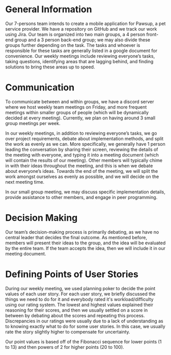 # General Information

Our 7-persons team intends to create a mobile application for Pawsup, a pet service provider. We have a repository on GitHub and we track our work using Jira. Our team is organized into two main groups, a 4 person front-end group and a 3 person back-end group; we may also divide these groups further depending on the task. The tasks and whoever is responsible for these tasks are generally listed in a google document for convenience. Our weekly meetings include reviewing everyone’s tasks, taking questions, identifying areas that are lagging behind, and finding solutions to bring these areas up to speed.

# Communication

To communicate between and within groups, we have a discord server where we host weekly team meetings on Friday, and more frequent meetings within smaller groups of people (which will be dynamically decided at every meeting). Currently, we plan on having around 3 small group meetings per week.

In our weekly meetings, in addition to reviewing everyone’s tasks, we go over project requirements, debate about implementation methods, and split the work as evenly as we can. More specifically, we generally have 1 person leading the conversation by sharing their screen, reviewing the details of the meeting with everyone, and typing it into a meeting document (which will contain the results of our meeting). Other members will typically chime in with their ideas throughout the meeting, and this is when we debate about everyone’s ideas. Towards the end of the meeting, we will split the work amongst ourselves as evenly as possible, and we will decide on the next meeting time.

In our small group meeting, we may discuss specific implementation details, provide assistance to other members, and engage in peer programming.


# Decision Making

Our team’s decision-making process is primarily debating, as we have no central leader that decides the final outcome. As mentioned before, members will present their ideas to the group, and the idea will be evaluated by the entire team. If the team accepts the idea, then we will include it in our meeting document.

# Defining Points of User Stories

During our weekly meeting, we used planning poker to decide the point values of each user story. For each user story, we briefly discussed the things we need to do for it and everybody rated it's workload/difficulty using our rating system. The lowest and highest values explained their reasoning for their scores, and then we usually settled on a score in between by debating about the scores and repeating this process. Discrepancies in our ratings were usually due to a lack of understanding as to knowing exactly what to do for some user stories. In this case, we usually rate the story slightly higher to compensate for uncertainty.

Our point values is based off of the Fibonacci sequence for lower points (1 to 13) and then powers of 2 for higher points (20 to 100).

